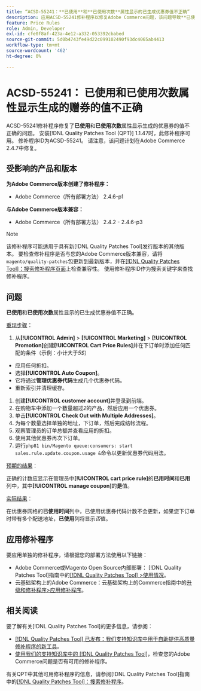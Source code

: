 ```yaml
---
title: “ACSD-55241：**已使用**和**已使用次数**属性显示的已生成优惠券值不正确”
description: 应用ACSD-55241修补程序以修复Adobe Commerce问题，该问题导致**已使用**和**使用次数**属性显示生成的赠券的值不正确
feature: Price Rules
role: Admin, Developer
exl-id: cfe0f8af-423a-4e12-a332-053392cbabed
source-git-commit: 5d0b4743fe49d22c099102490f93dc4065ab4413
workflow-type: tm+mt
source-wordcount: '462'
ht-degree: 0%

---
```


# ACSD-55241： **已使用**&#x200B;和&#x200B;**已使用次数**&#x200B;属性显示生成的赠券的值不正确

ACSD-55241修补程序修复了&#x200B;**已使用**&#x200B;和&#x200B;**已使用次数**&#x200B;属性显示生成的优惠券的值不正确的问题。 安装[!DNL Quality Patches Tool (QPT)] 1.1.47时，此修补程序可用。 修补程序ID为ACSD-55241。 请注意，该问题计划在Adobe Commerce 2.4.7中修复。

## 受影响的产品和版本

**为Adobe Commerce版本创建了修补程序：**

* Adobe Commerce（所有部署方法） 2.4.6-p1

**与Adobe Commerce版本兼容：**

* Adobe Commerce（所有部署方法） 2.4.2 - 2.4.6-p3

>[!NOTE]
>
>该修补程序可能适用于具有新[!DNL Quality Patches Tool]发行版本的其他版本。 要检查修补程序是否与您的Adobe Commerce版本兼容，请将`magento/quality-patches`包更新到最新版本，并在[[!DNL Quality Patches Tool]：搜索修补程序页面](https://experienceleague.adobe.com/tools/commerce-quality-patches/index.html)上检查兼容性。 使用修补程序ID作为搜索关键字来查找修补程序。

## 问题

**已使用**&#x200B;和&#x200B;**已使用次数**&#x200B;属性显示的已生成优惠券值不正确。

<u>重现步骤</u>：

1. 从&#x200B;**[!UICONTROL Admin]** > **[!UICONTROL Marketing]** > **[!UICONTROL Promotion]**&#x200B;创建&#x200B;**[!UICONTROL Cart Price Rules]**&#x200B;并在下订单时添加任何匹配的条件（示例：小计大于&#x200B;*5$*）

* 应用任何折扣。
* 选择&#x200B;**[!UICONTROL Auto Coupon]**。
* 它将通过&#x200B;**管理优惠券代码**&#x200B;生成几个优惠券代码。
* 重新索引并清理缓存。

1. 创建&#x200B;**[!UICONTROL customer account]**&#x200B;并登录到前端。
1. 在购物车中添加一个数量超过&#x200B;*2*&#x200B;的产品，然后应用一个优惠券。
1. 单击&#x200B;**[!UICONTROL Check Out with Multiple Addresses]**。
1. 为每个数量选择单独的地址，下订单，然后完成结帐流程。
1. 观察管理员的订单总额并查看应用的折扣。
1. 使用其他优惠券再次下订单。
1. 运行`php81 bin/Magento queue:consumers: start sales.rule.update.coupon.usage &`命令以更新优惠券代码用法。

<u>预期的结果</u>：

正确的计数应显示在管理员中&#x200B;**[!UICONTROL cart price rule]**&#x200B;的&#x200B;**已用时间**&#x200B;和&#x200B;**已用**&#x200B;列中，其中&#x200B;**[!UICONTROL manage coupon]**&#x200B;的&#x200B;**是**&#x200B;值。

<u>实际结果</u>：

在优惠券网格的&#x200B;**已使用时间**&#x200B;列中，已使用优惠券代码计数不会更新，如果您下订单时带有多个配送地址，**已使用**&#x200B;列将显示&#x200B;*否*&#x200B;值。

## 应用修补程序

要应用单独的修补程序，请根据您的部署方法使用以下链接：

* Adobe Commerce或Magento Open Source内部部署： [!DNL Quality Patches Tool]指南中的[[!DNL Quality Patches Tool] >使用情况](https://experienceleague.adobe.com/docs/commerce-operations/tools/quality-patches-tool/usage.html)。
* 云基础架构上的Adobe Commerce：云基础架构上的Commerce指南中的[升级和修补程序>应用修补程序](https://experienceleague.adobe.com/docs/commerce-cloud-service/user-guide/develop/upgrade/apply-patches.html)。

## 相关阅读

要了解有关[!DNL Quality Patches Tool]的更多信息，请参阅：

* [[!DNL Quality Patches Tool] 已发布：我们支持知识库中用于自助提供高质量修补程序的新工具](/help/announcements/adobe-commerce-announcements/magento-quality-patches-released-new-tool-to-self-serve-quality-patches.md)。
* [使用我们的支持知识库中的 [!DNL Quality Patches Tool]](/help/support-tools/patches-available-in-qpt-tool/check-patch-for-magento-issue-with-magento-quality-patches.md)，检查您的Adobe Commerce问题是否有可用的修补程序。

有关QPT中其他可用修补程序的信息，请参阅[!DNL Quality Patches Tool]指南中的[[!DNL Quality Patches Tool]：搜索修补程序](https://experienceleague.adobe.com/tools/commerce-quality-patches/index.html)。
